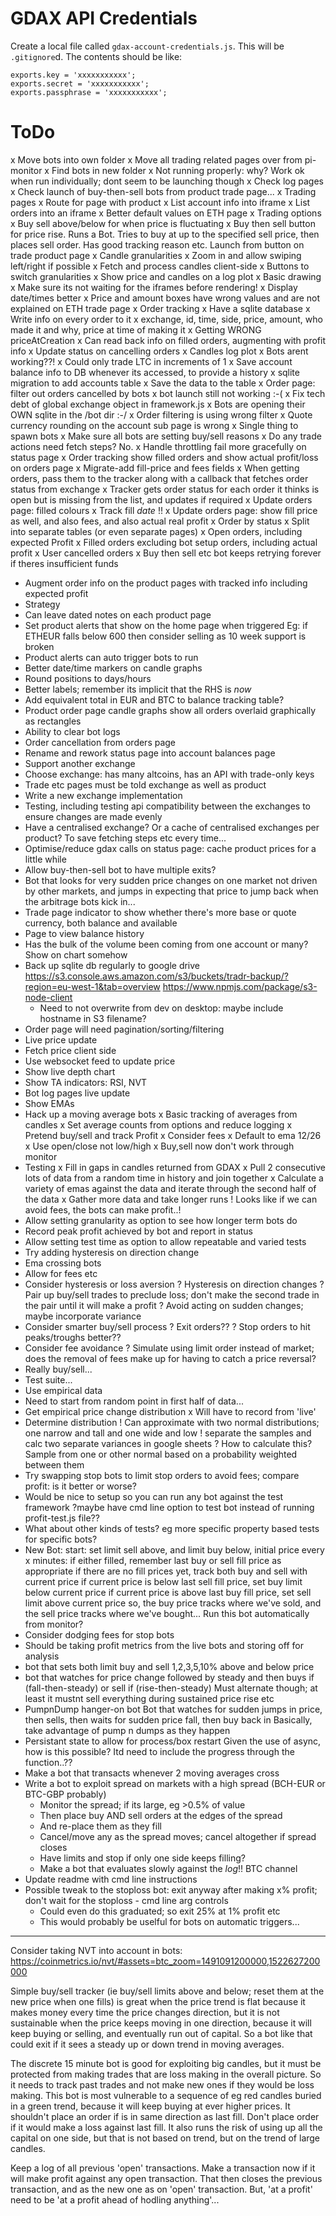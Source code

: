 # GDAX API Credentials
Create a local file called `gdax-account-credentials.js`. This will be `.gitignore`d. The contents should be like:
```
exports.key = 'xxxxxxxxxxx';
exports.secret = 'xxxxxxxxxxx';
exports.passphrase = 'xxxxxxxxxxx';
```

# ToDo

x Move bots into own folder
x Move all trading related pages over from pi-monitor
x Find bots in new folder
 x Not running properly: why? Work ok when run individually; dont seem to be launching though
 x Check log pages
 x Check launch of buy-then-sell bots from product trade page...
x Trading pages
 x Route for page with product
 x List account info into iframe
 x List orders into an iframe
 x Better default values on ETH page
 x Trading options
  x Buy sell above/below for when price is fluctuating
  x Buy then sell button for price rise. Runs a Bot. Tries to buy at up to the specified sell price, then places sell order.
     Has good tracking reason etc. Launch from button on trade product page
 x Candle granularities
  x Zoom in and allow swiping left/right if possible
  x Fetch and process candles client-side
  x Buttons to switch granularities
 x Show price and candles on a log plot
  x Basic drawing
  x Make sure its not waiting for the iframes before rendering!
  x Display date/times better
x Price and amount boxes have wrong values and are not explained on ETH trade page
x Order tracking
 x Have a sqlite database
 x Write info on every order to it
  x exchange, id, time, side, price, amount, who made it and why, price at time of making it
 x Getting WRONG priceAtCreation
 x Can read back info on filled orders, augmenting with profit info
 x Update status on cancelling orders
x Candles log plot
x Bots arent working??!
x Could only trade LTC in increments of 1
x Save account balance info to DB whenever its accessed, to provide a history
 x sqlite migration to add accounts table
 x Save the data to the table
x Order page: filter out orders cancelled by bots
x bot launch still not working :-(
x Fix tech debt of global exchange object in framework.js
x Bots are opening their OWN sqlite in the /bot dir :-/
x Order filtering is using wrong filter
x Quote currency rounding on the account sub page is wrong
x Single thing to spawn bots
x Make sure all bots are setting buy/sell reasons
x Do any trade actions need fetch steps? No.
x Handle throttling fail more gracefully on status page
x Order tracking show filled orders and show actual profit/loss on orders page
 x Migrate-add fill-price and fees fields
 x When getting orders, pass them to the tracker along with a callback that fetches order status from exchange
  x Tracker gets order status for each order it thinks is open but is missing from the list, and updates if required
 x Update orders page: filled colours
 x Track fill *date* !!
 x Update orders page: show fill price as well, and also fees, and also actual real profit
  x Order by status
  x Split into separate tables (or even separate pages)
   x Open orders, including expected Profit
   x Filled orders excluding bot setup orders, including actual profit
   x User cancelled orders
x Buy then sell etc bot keeps retrying forever if theres insufficient funds
* Augment order info on the product pages with tracked info including expected profit
* Strategy
 * Can leave dated notes on each product page
 * Set product alerts that show on the home page when triggered
    Eg: if ETHEUR falls below 600 then consider selling as 10 week support is broken
 * Product alerts can auto trigger bots to run
* Better date/time markers on candle graphs
 * Round positions to days/hours
 * Better labels; remember its implicit that the RHS is *now*
* Add equivalent total in EUR and BTC to balance tracking table?
* Product order page candle graphs show all orders overlaid graphically as rectangles
* Ability to clear bot logs
* Order cancellation from orders page
* Rename and rework status page into account balances page
* Support another exchange
 * Choose exchange: has many altcoins, has an API with trade-only keys
 * Trade etc pages must be told exchange as well as product
 * Write a new exchange implementation
  * Testing, including testing api compatibility between the exchanges to ensure changes are made evenly
* Have a centralised exchange? Or a cache of centralised exchanges per product? To save fetching steps etc every time...
 * Optimise/reduce gdax calls on status page: cache product prices for a little while
* Allow buy-then-sell bot to have multiple exits?
* Bot that looks for very sudden price changes on one market not driven by other markets, and jumps in expecting that price to jump back when the arbitrage bots kick in...
* Trade page indicator to show whether there's more base or quote currency, both balance and available
* Page to view balance history
* Has the bulk of the volume been coming from one account or many? Show on chart somehow
* Back up sqlite db regularly to google drive
  https://s3.console.aws.amazon.com/s3/buckets/tradr-backup/?region=eu-west-1&tab=overview
  https://www.npmjs.com/package/s3-node-client
  * Need to not overwrite from dev on desktop: maybe include hostname in S3 filename?
* Order page will need pagination/sorting/filtering
* Live price update
 * Fetch price client side
 * Use websocket feed to update price
* Show live depth chart
* Show TA indicators: RSI, NVT
* Bot log pages live update
* Show EMAs
* Hack up a moving average bots
 x Basic tracking of averages from candles
 x Set average counts from options and reduce logging
 x Pretend buy/sell and track Profit
 x Consider fees
 x Default to ema 12/26
 x Use open/close not low/high
 x Buy,sell now don't work through monitor
 * Testing
  x Fill in gaps in candles returned from GDAX
  x Pull 2 consecutive lots of data from a random time in history and join together
  x Calculate a variety of emas against the data and iterate through the second half of the data
  x Gather more data and take longer runs
  ! Looks like if we can avoid fees, the bots can make profit..!
  * Allow setting granularity as option to see how longer term bots do
  * Record peak profit achieved by bot and report in status
  * Allow setting test time as option to allow repeatable and varied tests
  * Try adding hysteresis on direction change
  * Ema crossing bots
  * Allow for fees etc
 * Consider hysteresis or loss aversion
  ? Hysteresis on direction changes
  ? Pair up buy/sell trades to preclude loss; don't make the second trade in the pair until it will make a profit
  ? Avoid acting on sudden changes; maybe incorporate variance
 * Consider smarter buy/sell process
  ? Exit orders??
  ? Stop orders to hit peaks/troughs better??
 * Consider fee avoidance
  ? Simulate using limit order instead of market; does the removal of fees make up for having to catch a price reversal?
 * Really buy/sell...
  * Test suite...
* Use empirical data
 * Need to start from random point in first half of data...
* Get empirical price change distribution
 x Will have to record from 'live'
 * Determine distribution
  ! Can approximate with two normal distributions; one narrow and tall and one wide and low
   ! separate the samples and calc two separate variances in google sheets
   ? How to calculate this? Sample from one or other normal based on a probability weighted between them
* Try swapping stop bots to limit stop orders to avoid fees; compare profit: is it better or worse?
* Would be nice to setup so you can run any bot against the test framework ?maybe have cmd line option to test bot instead of running profit-test.js file??
* What about other kinds of tests? eg more specific property based tests for specific bots?
* New Bot:
start: set limit sell above, and limit buy below, initial price
every x minutes:
 if either filled, remember last buy or sell fill price as appropriate
 if there are no fill prices yet, track both buy and sell with current price
 if current price is below last sell fill price, set buy limit below current price
 if current price is above last buy fill price, set sell limit above current price
so, the buy price tracks where we've sold, and the sell price tracks where we've bought...
Run this bot automatically from monitor?
* Consider dodging fees for stop bots
* Should be taking profit metrics from the live bots and storing off for analysis
* bot that sets both limit buy and sell 1,2,3,5,10% above and below price
* bot that watches for price change followed by steady and then buys if (fall-then-steady) or sell if (rise-then-steady)
 Must alternate though; at least it mustnt sell everything during sustained price rise etc
* PumpnDump hanger-on bot
 Bot that watches for sudden jumps in price, then sells, then waits for sudden price fall, then buy back in
 Basically, take advantage of pump n dumps as they happen
* Persistant state to allow for process/box restart
 Given the use of async, how is this possible? Itd need to include the progress through the function..??
* Make a bot that transacts whenever 2 moving averages cross
* Write a bot to exploit spread on markets with a high spread (BCH-EUR or BTC-GBP probably)
  * Monitor the spread; if its large, eg >0.5% of value
  * Then place buy AND sell orders at the edges of the spread
  * And re-place them as they fill
  * Cancel/move any as the spread moves; cancel altogether if spread closes
  * Have limits and stop if only one side keeps filling?
  * Make a bot that evaluates slowly against the *log*!! BTC channel
* Update readme with cmd line instructions
* Possible tweak to the stoploss bot: exit anyway after making x% profit; don't wait for the stoploss - cmd line arg controls
  * Could even do this graduated; so exit 25% at 1% profit etc
  * This would probably be uselful for bots on automatic triggers...

---

Consider taking NVT into account in bots: https://coinmetrics.io/nvt/#assets=btc_zoom=1491091200000,1522627200000

  Simple buy/sell tracker (ie buy/sell limits above and below; reset them at the new price when one fills) is great when the price trend is flat because it makes money every time the price changes direction, but it is not sustainable when the price keeps moving in one direction, because it will keep buying or selling, and eventually run out of capital. So a bot like that could exit if it sees a steady up or down trend in moving averages.

  The discrete 15 minute bot is good for exploiting big candles, but it must be protected from making trades that are loss making in the overall picture. So it needs to track past trades and not make new ones if they would be loss making. This bot is most vulnerable to a sequence of eg red candles buried in a green trend, because it will keep buying at ever higher prices. It shouldn't place an order if is in same direction as last fill. Don't place order if it would make a loss against last fill. It also runs the risk of using up all the capital on one side, but that is not based on trend, but on the trend of large candles.

Keep a log of all previous 'open' transactions. Make a transaction now if it will make profit against any open transaction. That then closes the previous transaction, and as the new one as on 'open' transaction. But, 'at a profit' need to be 'at a profit ahead of hodling anything'...
